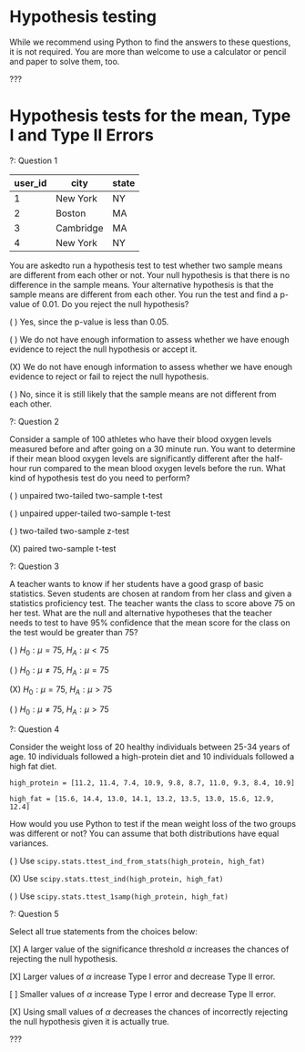 # Hypothesis testing

While we recommend using Python to find the answers to these questions, it is not required. You are more than welcome to use a calculator or pencil and paper to solve them, too.

???

# Hypothesis tests for the mean, Type I and Type II Errors

?: Question 1


|   user_id | city      | state   |
|-----------|-----------|---------|
|         1 | New York  | NY      |
|         2 | Boston    | MA      |
|         3 | Cambridge | MA      |
|         4 | New York  | NY      |

You are askedto run a hypothesis test to test whether two sample means are different from each other or not. Your null hypothesis is that there is no difference in the sample means. Your alternative hypothesis is that the sample means are different from each other. You run the test and find a p-value of 0.01. Do you reject the null hypothesis?

( ) Yes, since the p-value is less than 0.05.

( ) We do not have enough information to assess whether we have enough evidence to reject the null hypothesis or accept it.

(X) We do not have enough information to assess whether we have enough evidence to reject or fail to reject the null hypothesis. 

( ) No, since it is still likely that the sample means are not different from each other.

?: Question 2


Consider a sample of 100 athletes who have their blood oxygen levels measured before and after going on a 30 minute run. You want to determine if their mean blood oxygen levels are significantly different after the half-hour run compared to the mean blood oxygen levels before the run. What kind of hypothesis test do you need to perform? 

( ) unpaired two-tailed two-sample t-test 

( ) unpaired upper-tailed two-sample t-test 

( ) two-tailed two-sample z-test 

(X) paired two-sample t-test 


?: Question 3


A teacher wants to know if her students have a good grasp of basic statistics. Seven students are chosen at random from her class and given a statistics proficiency test. The teacher wants the class to score above 75 on her test. What are the null and alternative hypotheses that the teacher needs to test to have 95% confidence that the mean score for the class on the test would be greater than 75? 

( ) $H_0: \mu = 75$, $H_A: \mu \lt 75$ 

( ) $H_0: \mu \neq 75$, $H_A: \mu = 75$

(X) $H_0: \mu = 75$, $H_A: \mu \gt 75$

( ) $H_0: \mu \neq 75$, $H_A: \mu \gt 75$

?: Question 4


Consider the weight loss of 20 healthy individuals between 25-34 years of age. 10 individuals followed a high-protein diet and 10 individuals followed a high fat diet. 

`high_protein = [11.2, 11.4, 7.4, 10.9, 9.8, 8.7, 11.0, 9.3, 8.4, 10.9]`

`high_fat = [15.6, 14.4, 13.0, 14.1, 13.2, 13.5, 13.0, 15.6, 12.9, 12.4]`

How would you use Python to test if the mean weight loss of the two groups was different or not?  You can assume that both distributions have equal variances.

( ) Use `scipy.stats.ttest_ind_from_stats(high_protein, high_fat)`

(X) Use `scipy.stats.ttest_ind(high_protein, high_fat)` 

( ) Use `scipy.stats.ttest_1samp(high_protein, high_fat)`


?: Question 5


Select all true statements from the choices below: 

[X] A larger value of the significance threshold $\alpha$ increases the chances of rejecting the null hypothesis.

[X] Larger values of $\alpha$ increase Type I error and decrease Type II error.

[ ] Smaller values of $\alpha$ increase Type I error and decrease Type II error.

[X] Using small values of $\alpha$ decreases the chances of incorrectly rejecting the null hypothesis given it is actually true.


???